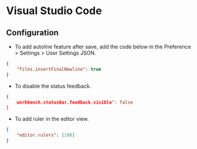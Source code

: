 # Visual Studio Code

## Configuration

- To add autoline feature after save, add the code below in the Preference > Settings > User Settings JSON.

```json
{
    "files.insertFinalNewline": true
}
```

- To disable the status feedback.

```json
{
    workbench.statusBar.feedback.visible": false
}
```

- To add ruler in the editor view.

```json
{
    "editor.rulers": [100]
}
```
